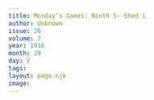 ```yaml
---
title: Monday’s Games: Ninth 5--Shed 1
author: Unknown
issue: 26
volume: 7
year: 1916
month: 29
day: V
tags:
layout: page.njk
image:
---
```


